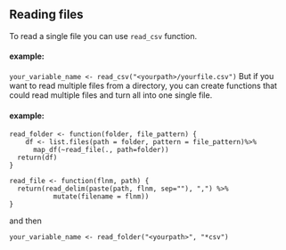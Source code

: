 ## Reading files 

To read a single file you can use `read_csv` function.
#### example:
`your_variable_name <- read_csv("<yourpath>/yourfile.csv")`
But if you want to read multiple files from a directory, you can create functions that could read multiple files and turn all into one single file. 
#### example: 
```
read_folder <- function(folder, file_pattern) {
    df <- list.files(path = folder, pattern = file_pattern)%>% 
      map_df(~read_file(., path=folder))  
  return(df)
}

read_file <- function(flnm, path) {
  return(read_delim(paste(path, flnm, sep=""), ",") %>% 
           mutate(filename = flnm))
}
```
 and then
 
`your_variable_name <- read_folder("<yourpath>", "*csv")`
